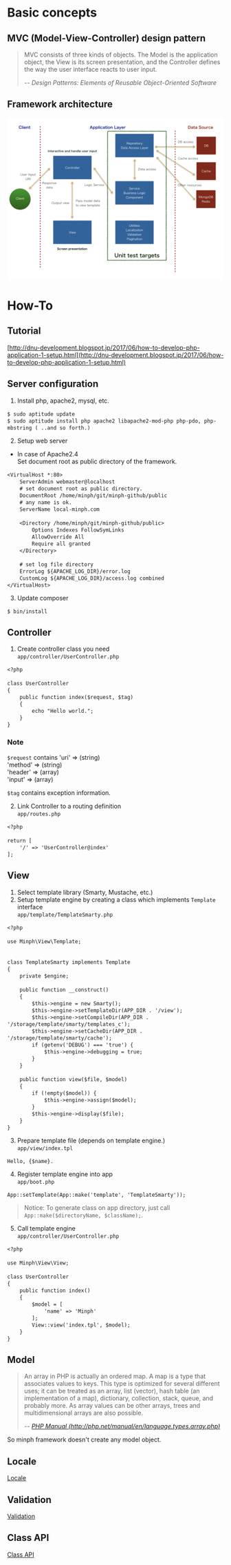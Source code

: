 # Basic concepts

## MVC (Model-View-Controller) design pattern
> MVC consists of three kinds of objects. The Model is the application object, the View is its screen presentation, and the Controller defines the way the user interface reacts to user input.
>
> -- <cite>Design Patterns: Elements of Reusable Object-Oriented Software</cite>

## Framework architecture
![Image Architecture](./architecture.jpg)

# How-To

## Tutorial
[http://dnu-development.blogspot.jp/2017/06/how-to-develop-php-application-1-setup.html](http://dnu-development.blogspot.jp/2017/06/how-to-develop-php-application-1-setup.html)

## Server configuration
1. Install php, apache2, mysql, etc.
```
$ sudo aptitude update
$ sudo aptitude install php apache2 libapache2-mod-php php-pdo, php-mbstring ( ..and so forth.)
```

2. Setup web server  

* In case of Apache2.4  
Set document root as public directory of the framework.
```
<VirtualHost *:80>
    ServerAdmin webmaster@localhost
    # set document root as public directory.
    DocumentRoot /home/minph/git/minph-github/public
    # any name is ok.
    ServerName local-minph.com

    <Directory /home/minph/git/minph-github/public>
        Options Indexes FollowSymLinks
        AllowOverride All
        Require all granted
    </Directory>

    # set log file directory
    ErrorLog ${APACHE_LOG_DIR}/error.log
    CustomLog ${APACHE_LOG_DIR}/access.log combined
</VirtualHost>
```

3. Update composer
```
$ bin/install
```

## Controller
1. Create controller class you need  
`app/controller/UserController.php`
```
<?php

class UserController
{
    public function index($request, $tag)
    {
        echo "Hello world.";
    }
}
```

### Note
`$request` contains
'uri'    => (string)  
'method' => (string)  
'header' => (array)  
'input'  => (array)  

`$tag` contains exception information.


2. Link Controller to a routing definition  
`app/routes.php`
```
<?php

return [
    '/' => 'UserController@index'
];
```

## View
1. Select template library (Smarty, Mustache, etc.)
2. Setup template engine by creating a class which implements `Template` interface  
`app/template/TemplateSmarty.php`
```
<?php

use Minph\View\Template;


class TemplateSmarty implements Template
{
    private $engine;

    public function __construct()
    {
        $this->engine = new Smarty();
        $this->engine->setTemplateDir(APP_DIR . '/view');
        $this->engine->setCompileDir(APP_DIR . '/storage/template/smarty/templates_c');
        $this->engine->setCacheDir(APP_DIR . '/storage/template/smarty/cache');
        if (getenv('DEBUG') === 'true') {
            $this->engine->debugging = true;
        }
    }

    public function view($file, $model)
    {
        if (!empty($model)) {
            $this->engine->assign($model);
        }
        $this->engine->display($file);
    }
}
```

3. Prepare template file (depends on template engine.)  
`app/view/index.tpl`
```
Hello, {$name}.
```

4. Register template engine into app  
`app/boot.php`
```
App::setTemplate(App::make('template', 'TemplateSmarty'));
```
>Notice: To generate class on app directory, just call ```App::make($directoryName, $className);```.

5. Call template engine  
`app/controller/UserController.php`
```
<?php

use Minph\View\View;

class UserController
{
    public function index()
    {
        $model = [
            'name' => 'Minph'
        ];
        View::view('index.tpl', $model);
    }
}
```

## Model
>An array in PHP is actually an ordered map. A map is a type that associates values to keys. This type is optimized for several different uses; it can be treated as an array, list (vector), hash table (an implementation of a map), dictionary, collection, stack, queue, and probably more. As array values can be other arrays, trees and multidimensional arrays are also possible.
>
> -- <cite>[PHP Manual (http://php.net/manual/en/language.types.array.php)](http://php.net/manual/en/language.types.array.php)</cite>

So minph framework doesn't create any model object.

## Locale
[Locale](./Locale.md)

## Validation
[Validation](./Validation.md)



## Class API
[Class API](./CLASS_API.md)
